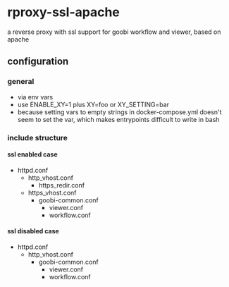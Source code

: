 # rproxy-ssl-apache
a reverse proxy with ssl support for goobi workflow and viewer, based on apache

## configuration
### general
* via env vars
* use ENABLE_XY=1 plus XY=foo or XY_SETTING=bar
* because setting vars to empty strings in docker-compose.yml doesn't seem to set the var, which makes entrypoints difficult to write in bash
### include structure
#### ssl enabled case
* httpd.conf
  * http_vhost.conf
    * https_redir.conf
  * https_vhost.conf
    * goobi-common.conf
      * viewer.conf
      * workflow.conf

#### ssl disabled case
* httpd.conf
  * http_vhost.conf
    * goobi-common.conf
      * viewer.conf
      * workflow.conf
